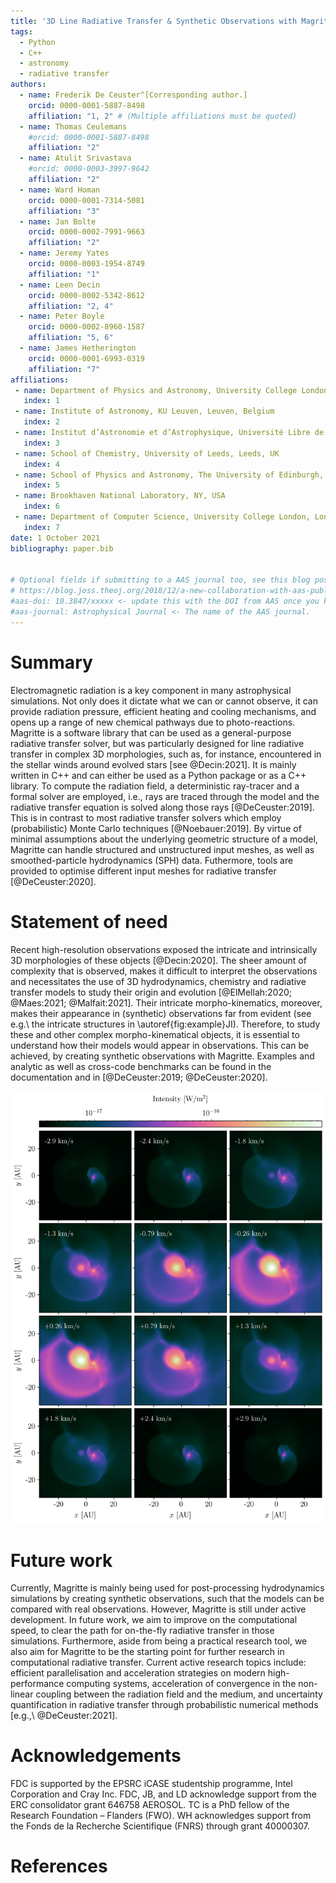 ```yaml
---
title: '3D Line Radiative Transfer & Synthetic Observations with Magritte'
tags:
  - Python
  - C++
  - astronomy
  - radiative transfer
authors:
  - name: Frederik De Ceuster^[Corresponding author.]
    orcid: 0000-0001-5887-8498
    affiliation: "1, 2" # (Multiple affiliations must be quoted)
  - name: Thomas Ceulemans
    #orcid: 0000-0001-5887-8498
    affiliation: "2"
  - name: Atulit Srivastava
    #orcid: 0000-0003-3997-9642
    affiliation: "2"
  - name: Ward Homan
    orcid: 0000-0001-7314-5081
    affiliation: "3"
  - name: Jan Bolte
    orcid: 0000-0002-7991-9663
    affiliation: "2"
  - name: Jeremy Yates
    orcid: 0000-0003-1954-8749
    affiliation: "1"
  - name: Leen Decin
    orcid: 0000-0002-5342-8612
    affiliation: "2, 4"
  - name: Peter Boyle
    orcid: 0000-0002-8960-1587
    affiliation: "5, 6"
  - name: James Hetherington
    orcid: 0000-0001-6993-0319
    affiliation: "7"
affiliations:
 - name: Department of Physics and Astronomy, University College London, London, UK
   index: 1
 - name: Institute of Astronomy, KU Leuven, Leuven, Belgium
   index: 2
 - name: Institut d’Astronomie et d’Astrophysique, Université Libre de Bruxelles, Brussels, Belgium
   index: 3
 - name: School of Chemistry, University of Leeds, Leeds, UK
   index: 4
 - name: School of Physics and Astronomy, The University of Edinburgh, Edinburgh, UK
   index: 5
 - name: Brookhaven National Laboratory, NY, USA
   index: 6
 - name: Department of Computer Science, University College London, London, UK
   index: 7
date: 1 October 2021
bibliography: paper.bib


# Optional fields if submitting to a AAS journal too, see this blog post:
# https://blog.joss.theoj.org/2018/12/a-new-collaboration-with-aas-publishing
#aas-doi: 10.3847/xxxxx <- update this with the DOI from AAS once you know it.
#aas-journal: Astrophysical Journal <- The name of the AAS journal.
---
```



# Summary

Electromagnetic radiation is a key component in many astrophysical simulations.
Not only does it dictate what we can or cannot observe, it can provide radiation
pressure, efficient heating and cooling mechanisms, and opens up a range of new
chemical pathways due to photo-reactions. Magritte is a software library that can be
used as a general-purpose radiative transfer solver, but was particularly designed for
line radiative transfer in complex 3D morphologies, such as, for instance,
encountered in the stellar winds around evolved stars [see @Decin:2021].
It is mainly written in C++ and can either be used as a Python package or
as a C++ library. To compute the radiation field, a deterministic ray-tracer
and a formal solver are employed, i.e., rays are traced through the model and the
radiative transfer equation is solved along those rays [@DeCeuster:2019]. This
is in contrast to most radiative transfer solvers which employ (probabilistic)
Monte Carlo techniques [@Noebauer:2019]. By virtue of minimal assumptions about
the underlying geometric structure of a model, Magritte can handle structured and
unstructured input meshes, as well as smoothed-particle hydrodynamics (SPH) data.
Futhermore, tools are provided to optimise different input meshes for radiative transfer
[@DeCeuster:2020].


# Statement of need

Recent high-resolution observations exposed the intricate and intrinsically 3D
morphologies of these objects [@Decin:2020]. The sheer amount of complexity that is
observed, makes it difficult to interpret the observations and necessitates the use of
3D hydrodynamics, chemistry and radiative transfer models to study their origin and
evolution [@ElMellah:2020; @Maes:2021; @Malfait:2021]. Their intricate
morpho-kinematics, moreover, makes their appearance in (synthetic) observations far from evident
(see e.g.\ the intricate structures in \autoref{fig:example}JI). Therefore, to study these and other complex
morpho-kinematical objects, it is essential to understand how their models would
appear in observations. This can be achieved, by creating synthetic observations
with Magritte.
Examples and analytic as well as cross-code benchmarks can be found in the documentation and in [@DeCeuster:2019; @DeCeuster:2020].

![Example of a synthetic observation of the CO($v=0$, $J=1-0$) transition, created with Magritte for a hydrodynamics model of an asymptotic giant branch (AGB) star, as it is perturbed by a companion [this is model \textsc{v10e50} in @Malfait:2021]. \label{fig:example}](example.png)


# Future work

Currently, Magritte is mainly being used for post-processing hydrodynamics
simulations by creating synthetic observations, such that the models can be
compared with real observations. However, Magritte is still under active development.
In future work, we aim to  improve on the computational speed, to clear the path for
on-the-fly radiative transfer in those simulations. Furthermore, aside from being a
practical research tool, we also aim for Magritte to be the starting point for
further research in computational radiative transfer. Current active research topics
include: efficient parallelisation and acceleration strategies on modern
high-performance computing systems, acceleration of convergence in the non-linear
coupling between the radiation field and the medium, and uncertainty quantification in
radiative transfer through probabilistic numerical methods [e.g.,\ @DeCeuster:2021].


# Acknowledgements

FDC is supported by the EPSRC iCASE studentship programme, Intel Corporation and Cray Inc.
FDC, JB, and LD acknowledge support from the ERC consolidator grant 646758 AEROSOL.
TC is a PhD fellow of the Research Foundation – Flanders (FWO).
WH acknowledges support from the Fonds de la Recherche Scientifique (FNRS) through grant 40000307.

# References
